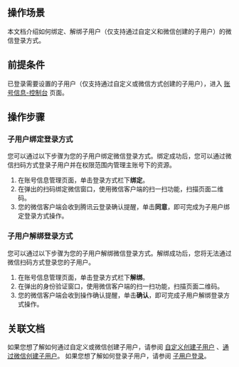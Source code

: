## 操作场景
本文档介绍如何绑定、解绑子用户（仅支持通过自定义和微信创建的子用户）的微信登录方式。
## 前提条件
已登录需要设置的子用户（仅支持通过自定义或微信方式创建的子用户），进入 [账号信息-控制台](https://console.cloud.tencent.com/developer) 页面。
## 操作步骤
### 子用户绑定登录方式
您可以通过以下步骤为您的子用户绑定微信登录方式。绑定成功后，您可以通过微信扫码方式登录子用户并在权限范围内管理主账号下的资源。
1. 在账号信息管理页面，单击登录方式栏下**绑定**。
2. 在弹出的扫码绑定微信窗口，使用微信客户端的扫一扫功能，扫描页面二维码。
3. 您的微信客户端会收到腾讯云登录确认提醒，单击**同意**，即可完成为子用户绑定登录方式操作。

### 子用户解绑登录方式
您可以通过以下步骤为您的子用户解绑微信登录方式。解绑成功后，您将无法通过微信扫码方式登录您的子用户。
1. 在账号信息管理页面，单击登录方式栏下**解绑**。
2. 在弹出的身份验证窗口，使用微信客户端的扫一扫功能，扫描页面二维码。
3. 您的微信客户端会收到操作确认提醒，单击**确认**，即可完成子用户解绑登录方式操作。

## 关联文档
如果您想了解如何通过自定义或微信创建子用户，请参阅 [自定义创建子用户](https://cloud.tencent.com/document/product/598/13674) 、[通过微信创建子用户](https://cloud.tencent.com/document/product/598/34542)。
如果您想了解如何登录子用户，请参阅 [子用户登录](https://cloud.tencent.com/document/product/598/39133)。
